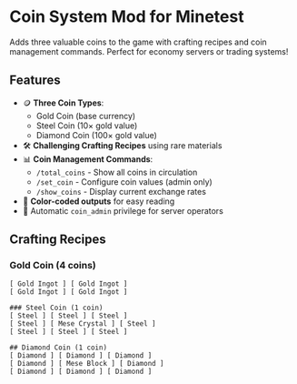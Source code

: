 # Coin System Mod for Minetest

Adds three valuable coins to the game with crafting recipes and coin management commands. Perfect for economy servers or trading systems!

## Features

- 🪙 **Three Coin Types**:
  - Gold Coin (base currency)
  - Steel Coin (10× gold value)
  - Diamond Coin (100× gold value)
- 🛠️ **Challenging Crafting Recipes** using rare materials
- 📊 **Coin Management Commands**:
  - `/total_coins` - Show all coins in circulation
  - `/set_coin` - Configure coin values (admin only)
  - `/show_coins` - Display current exchange rates
- 🎨 **Color-coded outputs** for easy reading
- 👑 Automatic `coin_admin` privilege for server operators

## Crafting Recipes

### Gold Coin (4 coins)
```code
[ Gold Ingot ] [ Gold Ingot ]
[ Gold Ingot ] [ Gold Ingot ]

### Steel Coin (1 coin)
[ Steel ] [ Steel ] [ Steel ]
[ Steel ] [ Mese Crystal ] [ Steel ]
[ Steel ] [ Steel ] [ Steel ]

## Diamond Coin (1 coin)
[ Diamond ] [ Diamond ] [ Diamond ]
[ Diamond ] [ Mese Block ] [ Diamond ]
[ Diamond ] [ Diamond ] [ Diamond ]
